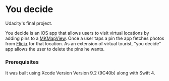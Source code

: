# You decide
Udacity's final project.

You decide is an iOS app that allows users to visit virtual locations by adding pins to a [MKMapView](https://developer.apple.com/documentation/mapkit/mkmapview).
Once a user taps a pin the app fetches photos from [Flickr](https://www.flickr.com) for that location. As an extension of virtual tourist, "you decide" app allows the user to delete the pins he wants.

### Prerequisites

It was built using Xcode Version Version 9.2 (9C40b) along with Swift 4.
